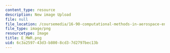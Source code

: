 ```yaml
---
content_type: resource
description: New image Upload
file: null
file_location: /coursemedia/16-90-computational-methods-in-aerospace-engineering-spring-2014/6c3a259743d3b8008cd37d2797bec13b_E_MWR.png
file_type: image/png
resourcetype: Image
title: E_MWR.png
uid: 6c3a2597-43d3-b800-8cd3-7d2797bec13b
---
```

